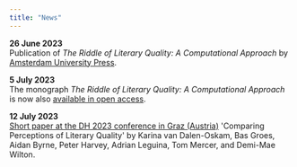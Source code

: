 ```yaml
---
title: "News"
---
```


**26 June 2023**<br>
Publication of *The Riddle of Literary Quality: A Computational Approach* by [Amsterdam University Press](https://www.aup.nl/en/book/9789048558148/the-riddle-of-literary-quality).<br>

**5 July 2023**<br>
The monograph *The Riddle of Literary Quality: A Computational Approach* is now also [available in open access](https://library.oapen.org/handle/20.500.12657/63705).<br>

**12 July 2023**<br>
[Short paper at the DH 2023 conference in Graz (Austria)](https://www.conftool.pro/dh2023/index.php?page=browseSessions&presentations=show&search=oskam) 'Comparing Perceptions of Literary Quality' by Karina van Dalen-Oskam, Bas Groes, Aidan Byrne, Peter Harvey, Adrian Leguina, Tom Mercer, and Demi-Mae Wilton.